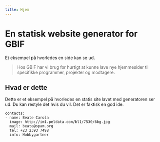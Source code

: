 ```yaml
---
title: Hjem
---
```


# En statisk website generator for GBIF

Et eksempel på hvorledes en side kan se ud.

> Hos GBIF har vi brug for hurtigt at kunne lave nye hjemmesider til specifikke programmer, projekter og modtagere.

## Hvad er dette

Dette er et eksempel på hvorledes en statis site lavet med generatoren ser ud. Du kan restyle det hvis du vil. Det er faktisk en god ide.

```gbif
contacts:
- name: Beate Carola
  image: http://im1.peldata.com/bl1/7530/6bg.jpg
  mail: beate@spam.org
  tel: +23 2393 7498
  info: Hobbygartner
```